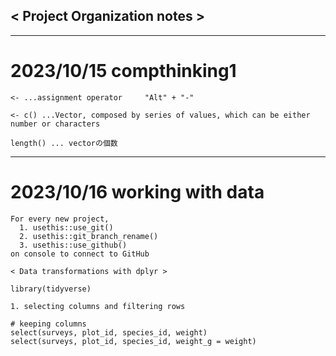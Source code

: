 ## < Project Organization notes >
________________________________________________________________

# 2023/10/15 compthinking1

```
<- ...assignment operator     "Alt" + "-"

<- c() ...Vector, composed by series of values, which can be either number or characters

length() ... vectorの個数

```
________________________________________________________________

# 2023/10/16 working with data

```
For every new project,
  1. usethis::use_git()
  2. usethis::git_branch_rename()
  3. usethis::use_github()
on console to connect to GitHub

```
```
< Data transformations with dplyr >

library(tidyverse)

1. selecting columns and filtering rows

# keeping columns
select(surveys, plot_id, species_id, weight)
select(surveys, plot_id, species_id, weight_g = weight)






```
